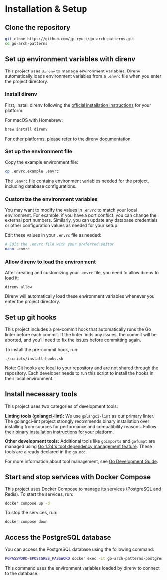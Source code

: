 # Installation & Setup

## Clone the repository

```bash
git clone https://github.com/jp-ryuji/go-arch-patterns.git
cd go-arch-patterns
```

## Set up environment variables with direnv

This project uses `direnv` to manage environment variables. Direnv automatically loads environment variables from a `.envrc` file when you enter the project directory.

### Install direnv

First, install direnv following the [official installation instructions](https://direnv.net/docs/installation.html) for your platform.

For macOS with Homebrew:

```bash
brew install direnv
```

For other platforms, please refer to the [direnv documentation](https://direnv.net/docs/installation.html).

### Set up the environment file

Copy the example environment file:

```bash
cp .envrc.example .envrc
```

The `.envrc` file contains environment variables needed for the project, including database configurations.

### Customize the environment variables

You may want to modify the values in `.envrc` to match your local environment. For example, if you have a port conflict, you can change the external port numbers. Similarly, you can update any database credentials or other configuration values as needed for your setup.

Edit these values in your `.envrc` file as needed:

```bash
# Edit the .envrc file with your preferred editor
nano .envrc
```

### Allow direnv to load the environment

After creating and customizing your `.envrc` file, you need to allow direnv to load it:

```bash
direnv allow
```

Direnv will automatically load these environment variables whenever you enter the project directory.

## Set up git hooks

This project includes a pre-commit hook that automatically runs the Go linter before each commit. If the linter finds any issues, the commit will be aborted, and you'll need to fix the issues before committing again.

To install the pre-commit hook, run:

```bash
./scripts/install-hooks.sh
```

Note: Git hooks are local to your repository and are not shared through the repository. Each developer needs to run this script to install the hooks in their local environment.

## Install necessary tools

This project uses two categories of development tools:

**Linting tools (golangci-lint):**
We use `golangci-lint` as our primary linter. The golangci-lint project strongly recommends binary installation over installing from sources for performance and compatibility reasons. Follow [their binary installation instructions](https://golangci-lint.run/docs/welcome/install/#binaries) for your platform.

**Other development tools:**
Additional tools like `goimports` and `gofumpt` are managed using [Go 1.24's tool dependency management feature](https://tip.golang.org/doc/go1.24#tools). These tools are already declared in the `go.mod`.

For more information about tool management, see [Go Development Guide](golang.md).

## Start and stop services with Docker Compose

This project uses Docker Compose to manage its services (PostgreSQL and Redis). To start the services, run:

```bash
docker compose up -d
```

To stop the services, run:

```bash
docker compose down
```

## Access the PostgreSQL database

You can access the PostgreSQL database using the following command:

```bash
PGPASSWORD=$POSTGRES_PASSWORD docker exec -it go-arch-patterns-postgres-1 psql -U $POSTGRES_USERNAME -d $POSTGRES_DBNAME
```

This command uses the environment variables loaded by direnv to connect to the database.
